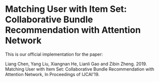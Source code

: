 # Matching User with Item Set: Collaborative Bundle Recommendation with Attention Network 

This is our official implementation for the paper:

Liang Chen, Yang Liu, Xiangnan He, Lianli Gao and Zibin Zheng. 2019. Matching User with Item Set: Collaborative Bundle Recommendation with Attention Network, In Proceedings of IJCAI'19.

